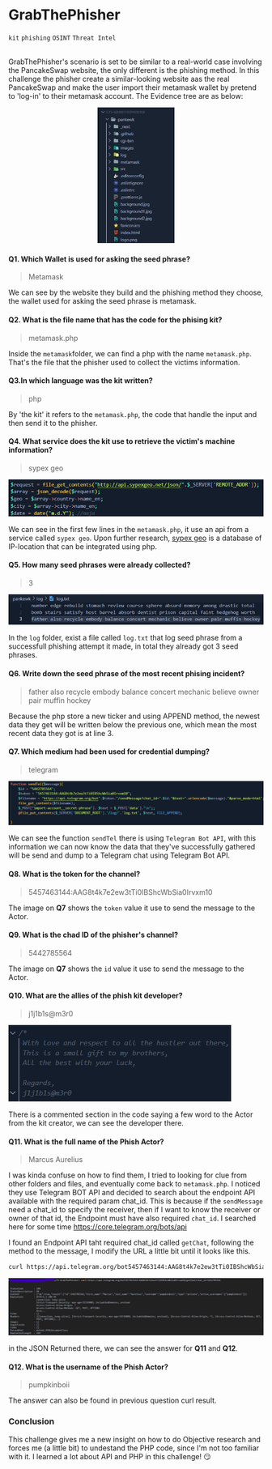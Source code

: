# GrabThePhisher
`kit` `phishing` `OSINT` `Threat Intel`
<br>
<br>

GrabThePhisher's scenario is set to be similar to a real-world case involving the PancakeSwap website, the only different is the phishing method. In this challenge the phisher create a similar-looking website aas the real PancakeSwap and make the user import their metamask wallet by pretend to 'log-in' to their metamask account. The Evidence tree are as below:

<p align=center>
    <img src=./img/q1.png width=30%>
</p>

#### Q1. Which Wallet is used for asking the seed phrase?  
> Metamask  

We can see by the website they build and the phishing method they choose, the wallet used for asking the seed phrase is metamask.
<br>

#### Q2. What is the file name that has the code for the phising kit?  
> metamask.php

Inside the `metamask`folder, we can find a php with the name `metamask.php`. That's the file that the phisher used to collect the victims information.
<br>

#### Q3.In which language was the kit written?
> php

By 'the kit' it refers to the `metamask.php`, the code that handle the input and then send it to the phisher.
<br>

#### Q4. What service does the kit use to retrieve the victim's machine information? 
> sypex geo
<P>
    <img src=./img/q4.png>
</p>

We can see in the first few lines in the `metamask.php`, it use an api from a service called `sypex geo`. Upon further research, [sypex geo](https://github.com/hostbrook/sypex-geo) is a database of IP-location that can be integrated using php. 
<br>

#### Q5. How many seed phrases were already collected?
> 3
<p>
    <img src=./img/q5.png>
</p>

In the `log` folder, exist a file called `log.txt` that log seed phrase from a successfull phishing attempt it made, in total they already got 3 seed phrases.
<br>

#### Q6. Write down the seed phrase of the most recent phising incident?
> father also recycle embody balance concert mechanic believe owner pair muffin hockey

Because the php store a new ticker and using APPEND method, the newest data they get will be written below the previous one, which mean the most recent data they got is at line 3.
<br>

#### Q7. Which medium had been used for credential dumping?
> telegram
<p>
    <img src=./img/q7.png>
</p>

We can see the function `sendTel` there is using `Telegram Bot API`, with this information we can now know the data that they've successfully gathered will be send and dump to a Telegram chat using Telegram Bot API.
<br>

#### Q8. What is the token for the channel?
> 5457463144:AAG8t4k7e2ew3tTi0IBShcWbSia0Irvxm10

The image on **Q7** shows the `token` value it use to send the message to the Actor.
<br>

#### Q9. What is the chad ID of the phisher's channel?
> 5442785564

The image on **Q7** shows the `id` value it use to send the message to the Actor.
<br>

#### Q10. What are the allies of the phish kit developer?
> j1j1b1s@m3r0
<p>
    <img src=./img/q10.png>
</p>

There is a commented section in the code saying a few word to the Actor from the kit creator, we can see the developer there.
<br>

#### Q11. What is the full name of the Phish Actor?
> Marcus Aurelius

I was kinda confuse on how to find them, I tried to looking for clue from other folders and files, and eventually come back to `metamask.php`. I noticed they use Telegram BOT API and decided to search about the endpoint API available with the required param chat_id. This is because if the `sendMessage` need a chat_id to specify the receiver, then if I want to know the receiver or owner of that id, the Endpoint must have also required `chat_id`. I searched here for some time https://core.telegram.org/bots/api 

I found an Endpoint API taht required chat_id called `getChat`, following the method to the message, I modify the URL a little bit until it looks like this.

```bash
curl https://api.telegram.org/bot5457463144:AAG8t4k7e2ew3tTi0IBShcWbSia0Irvxm10/getChat?chat_id=5442785564
```
<p>
    <img src=./img/q11.png>
</p>

in the JSON Returned there, we can see the answer for **Q11** and **Q12**.
<br>

#### Q12. What is the username of the Phish Actor?
> pumpkinboii

The answer can also be found in previous question curl result.

### Conclusion

This challenge gives me a new insight on how to do Objective research and forces me (a little bit) to undestand the PHP code, since I'm not too familiar with it. I learned a lot about API and PHP in this challenge! :smirk: